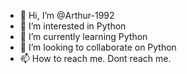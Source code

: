 - 👋 Hi, I’m @Arthur-1992
- 👀 I’m interested in Python
- 🌱 I’m currently learning Python
- 💞️ I’m looking to collaborate on Python
- 📫 How to reach me. Dont reach me. 

<!---
Arthur-1992/Arthur-1992 is a ✨ special ✨ repository because its `README.md` (this file) appears on your GitHub profile.
You can click the Preview link to take a look at your changes.
--->
